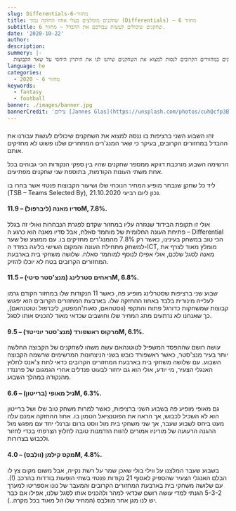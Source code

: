```yaml
---
slug: Differentials-מחזור-6
title: שחקנים מומלצים בעלי אחוז החזקה נמוך (Differentials) – מחזור 6
subtitle: שחקנים שיכולים לעשות עבורכם את ההבדל – מחזור 6.
date: '2020-10-22'
author:
description:
summery: |-
  אז עברו כבר חמישה מחזורים ופתאום הקבוצה שלנו דומה מידי לשאר קבוצות הפנטזי שבליגה שלנו. הגיע זמן לצלול קצת למספרים של אחוזי ההחזקה, לבחון את לוח המשחקים במחזורים הקרובים לנסות למצוא את השחקנים שיתנו לנו את היתרון היחסי על שאר הקבוצות – Differentials.
language: he
categories:
  - מחזור 6 - 2020
keywords:
  - fantasy
  - football
banner: ./images/banner.jpg
bannerCredit: 'צילום [Jannes Glas](https://unsplash.com/photos/cuhQcfp3By4) ב [Unsplash](https://unsplash.com)'
---
```


<h3></h3>
<p>
  זהו השבוע השני ברציפות בו ננסה למצוא את השחקנים שיכולים לעשות עבורנו את ההבדל
  במחזורים הקרובים, בעיקר כי שאר המנג'רים המתחרים שלנו פשוט לא מחזיקים אותם.
</p>
<p>
  הרשימה השבוע מורכבת דווקא ממספר שחקנים שהיו בין ספקי הנקודות הכי גבוהים בכל
  אחת משתי העונות הקודמות, בתוספת שני שחקנים מפתיעים.
</p>
<p>
  ליד כל שחקן שנבחר מופיע המחיר הנוכחי שלו ושיעור הקבוצות פנטזי אשר בחרו בו<br />(TSB
  – Teams Selected By), נכון ליום רביעי 21.10.2020.
</p>
<h4>סדיו מאנה (ליברפול) – 11.9M, 7.8%.</h4>
<p>
  אולי זו תקופת הבידוד שנגזרה עליו במחזור שקדם לפגרת הנבחרות ואולי זה בגלל פתיחת
  העונה החלומית של מוחמד סאלח, אבל סדיו מאנה הוא כרגע ה – Differential הכי טוב
  במשחק בעינינו, כאשר רק 7.8% מהמנג'רים מחזיקים בו. עם ממוצע של שער למשחק מתחילת
  העונה והמקום השישי בליגה במדד ה-ICT, מומלץ מאוד לצרף את מאנה לסגל שלכם, אולי
  אפילו לנוסף למוחמד סאלח. שלושה משחקי בית בארבעת המחזורים הקרובים בטח לא יוכלו
  להזיק.
</p>
<h4>ראחים סטרלינג (מנצ'סטר סיטי) – 11.5M, 6.8%.</h4>
<p>
  שבוע שני ברציפות שסטרלינג מופיע פה, כאשר 11 הנקודות שלו במחזור הקודם גרמו
  לעלייה מינורית בלבד באחוז ההחזקה שלו. בארבעת המחזורים הקרובים הוא יפגוש קבוצות
  שמשחקות כדורגל פתוח והתקפי (ווסטהאם, סאות'המפטון, ליברפול וטוטנהאם), כך שאנחנו
  לא נרתעים מתג המחיר שלו וחושבים שכדאי מאוד להכניס אותו לסגל.
</p>
<h4>מרקוס ראשפורד (מנצ'סטר יונייטד) – 9.5M, 6.1%.</h4>
<p>
  עושה רושם שההפסד המשפיל לטוטנהאם עשה משהו לשחקנים של הקבוצה החלשה יותר בעיר
  מנצ'סטר, כאשר ראשפורד כובש בשני הניצחונות המרשימים שרשמה הקבוצה השבוע. עם
  שלושה משחקי בית בארבעת המחזורים הקרובים כדאי לתת צ'אנס לחלוץ האנגלי הצעיר, מי
  יודע, אולי הוא גם יחזור לבעוט פנדלים אחרי הגמגום של פרננדז מהנקודה במהלך
  השבוע.
</p>
<h4>ניל מאופי (ברייטון) – 6.6M, 6.3%.</h4>
<p>
  גם מאופי מופיע פה בשבוע השני ברציפות, כאשר למרות משחק טוב שלו ושל ברייטון הוא
  לא השכיל לכבוש, אך הראה את הפוטנציאל הטמון בו. אחוז ההחזקה אמנם עלה מעט ביחס
  לשבוע שעבר, אך שני משחקי בית מול ווסט ברום וברנלי יחד עם מפגש מול ההגנה הרעועה
  של מוריניו אמורים להוות הזדמנות טובה לחלוץ הצרפתי בכדי לחזור ולכבוש בצרורות.
</p>
<h4>מקס קילמן (וולבס) – 4.0M, 4.8%.</h4>
<p>
  בשבוע שעבר המלצנו על ווילי בולי שאכן שמר על רשת נקייה, אבל משום מקום צץ לו
  הבלם האנגלי הצעיר שהספיק לאסוף 21 נקודות פנטזי בשתי הופעות בודדות בהרכב (!).
  עם שלושה משחקי בית בארבעת המחזורים הקרובים והמעבר של נונו אספריטו למערך 5-3-2
  הגנתי למדי עושה רושם שכדאי למהר ולהכניס אותו לסגל שלנו, אפילו אם כבר יש לנו
  מגן אחר מוולבס (המחיר שלו זול מאוד בכל מקרה..).
</p>
